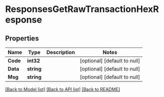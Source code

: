 # ResponsesGetRawTransactionHexResponse

## Properties
Name | Type | Description | Notes
------------ | ------------- | ------------- | -------------
**Code** | **int32** |  | [optional] [default to null]
**Data** | **string** |  | [optional] [default to null]
**Msg** | **string** |  | [optional] [default to null]

[[Back to Model list]](../README.md#documentation-for-models) [[Back to API list]](../README.md#documentation-for-api-endpoints) [[Back to README]](../README.md)

